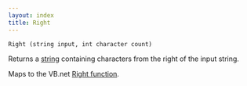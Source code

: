 ```yaml
---
layout: index
title: Right
---
```


    Right (string input, int character count)

Returns a [string](../../types/string.html) containing characters from the right of the input string.

Maps to the VB.net [Right function](http://msdn.microsoft.com/en-us/library/dxs6hz0a.aspx).
